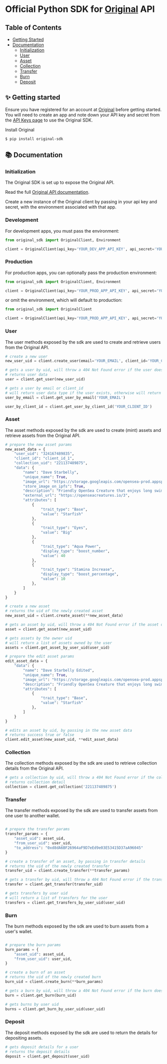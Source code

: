 # Official Python SDK for [Original](https://getoriginal.com) API

## Table of Contents

- [Getting Started](#-getting-started)
- [Documentation](#-documentation)
  - [Initialization](#initialization)
  - [User](#user)
  - [Asset](#asset)
  - [Collection](#collection)
  - [Transfer](#transfer)
  - [Burn](#burn)
  - [Deposit](#deposit)


## ✨ Getting started

Ensure you have registered for an account at [Original](https://app.getoriginal.com) before getting started.
You will need to create an app and note down your API key and secret from the [API Keys page](https://docs.getoriginal.com/docs/create-your-api-key) to use the Original SDK.

Install Original

```bash
$ pip install original-sdk
```

## 📚 Documentation

### Initialization

The Original SDK is set up to expose the Original API.

Read the full [Original API documentation](https://docs.getoriginal.com).


Create a new instance of the Original client by passing in your api key and secret, with the environment associated with that app.

### Development
For development apps, you must pass the environment:

```python
from original_sdk import OriginalClient, Environment

client = OriginalClient(api_key='YOUR_DEV_APP_API_KEY', api_secret='YOUR_DEV_APP_SECRET', env=Environment.Development)
```

### Production
For production apps, you can optionally pass the production environment:

```python
from original_sdk import OriginalClient, Environment

client = OriginalClient(api_key='YOUR_PROD_APP_API_KEY', api_secret='YOUR_PROD_APP_SECRET', env=Environment.Production)
```

or omit the environment, which will default to production:

```python
from original_sdk import OriginalClient

client = OriginalClient(api_key='YOUR_PROD_APP_API_KEY', api_secret='YOUR_PROD_APP_SECRET')
```


### User

The user methods exposed by the sdk are used to create and retrieve users from the Original API.

```python
# create a new user
new_user_uid = client.create_user(email='YOUR_EMAIL', client_id='YOUR_CLIENT_ID' )

# gets a user by uid, will throw a 404 Not Found error if the user does not exist
# returns user data
user = client.get_user(new_user_uid)

# gets a user by email or client_id
# will return user data type if the user exists, otherwise will return null
user_by_email = client.get_user_by_email('YOUR_EMAIL')

user_by_client_id = client.get_user_by_client_id('YOUR_CLIENT_ID')
```

### Asset

The asset methods exposed by the sdk are used to create (mint) assets and retrieve assets from the Original API.

```python
# prepare the new asset params
new_asset_data = {
    "user_uid": "324167489835",
    "client_id": "client_id_1",
    "collection_uid": "221137489875",
    "data": {
        "name": "Dave Starbelly",
        "unique_name": True,
        "image_url": "https://storage.googleapis.com/opensea-prod.appspot.com/puffs/3.png",
        "store_image_on_ipfs": True,
        "description": "Friendly OpenSea Creature that enjoys long swims in the ocean.",
        "external_url": "https://openseacreatures.io/3",
        "attributes": [
            {
                "trait_type": "Base",
                "value": "Starfish"
            },
            {
                "trait_type": "Eyes",
                "value": "Big"
            },
            {
                "trait_type": "Aqua Power",
                "display_type": "boost_number",
                "value": 40
            },
            {
                "trait_type": "Stamina Increase",
                "display_type": "boost_percentage",
                "value": 10
            },
        ]
    }
}

# create a new asset
# returns the uid of the newly created asset
new_asset_uid = client.create_asset(**new_asset_data)

# gets an asset by uid, will throw a 404 Not Found error if the asset does not exist
asset = client.get_asset(new_asset_uid)

# gets assets by the owner uid
# will return a list of assets owned by the user
assets = client.get_asset_by_user_uid(user_uid)

# prepare the edit asset params
edit_asset_data = {
    "data": {
        "name": "Dave Starbelly Edited",
        "unique_name": True,
        "image_url": "https://storage.googleapis.com/opensea-prod.appspot.com/puffs/3.png",
        "description": "Friendly OpenSea Creature that enjoys long swims in the ocean. Edited",
        "attributes": [
            {
                "trait_type": "Base",
                "value": "Starfish"
            },
        ]
    }
}

# edits an asset by uid, by passing in the new asset data
# returns success true or false
client.edit_asset(new_asset_uid, **edit_asset_data)
```

### Collection

The collection methods exposed by the sdk are used to retrieve collection details from the Original API.

```python
# gets a collection by uid, will throw a 404 Not Found error if the collection does not exist
# returns collection detail
collection = client.get_collection('221137489875')
```

### Transfer

The transfer methods exposed by the sdk are used to transfer assets from one user to another wallet.

```python

# prepare the transfer params
transfer_params = {
    "asset_uid": asset_uid,
    "from_user_uid": user_uid,
    "to_address": "0xd8dA6BF26964aF9D7eEd9e03E53415D37aA96045"
}

# create a transfer of an asset, by passing in transfer details
# returns the uid of the newly created transfer
transfer_uid = client.create_transfer(**transfer_params)

# gets a transfer by uid, will throw a 404 Not Found error if the transfer does not exist
transfer = client.get_transfer(transfer_uid)

# gets transfers by user uid
# will return a list of transfers for the user
transfers = client.get_transfers_by_user_uid(user_uid)
```

### Burn

The burn methods exposed by the sdk are used to burn assets from a user's wallet.

```python

# prepare the burn params
burn_params = {
    "asset_uid": asset_uid,
    "from_user_uid": user_uid,
}

# create a burn of an asset
# returns the uid of the newly created burn
burn_uid = client.create_burn(**burn_params)

# gets a burn by uid, will throw a 404 Not Found error if the burn does not exist
burn = client.get_burn(burn_uid)

# gets burns by user uid
burns = client.get_burn_by_user_uid(user_uid)
```


### Deposit

The deposit methods exposed by the sdk are used to return the details for depositing assets.

```python
# gets deposit details for a user
# returns the deposit details
deposit = client.get_deposit(user_uid)
```
